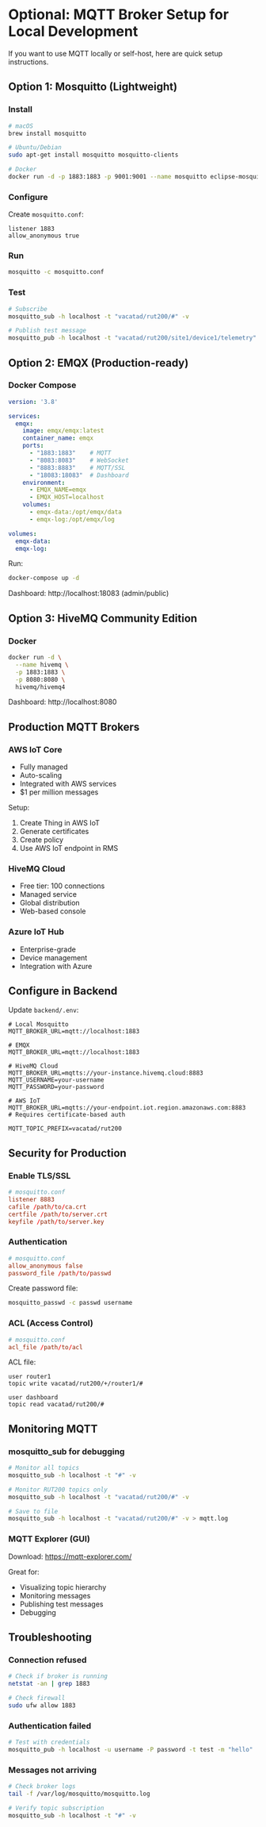 # Optional: MQTT Broker Setup for Local Development

If you want to use MQTT locally or self-host, here are quick setup instructions.

## Option 1: Mosquitto (Lightweight)

### Install
```bash
# macOS
brew install mosquitto

# Ubuntu/Debian
sudo apt-get install mosquitto mosquitto-clients

# Docker
docker run -d -p 1883:1883 -p 9001:9001 --name mosquitto eclipse-mosquitto
```

### Configure
Create `mosquitto.conf`:
```
listener 1883
allow_anonymous true
```

### Run
```bash
mosquitto -c mosquitto.conf
```

### Test
```bash
# Subscribe
mosquitto_sub -h localhost -t "vacatad/rut200/#" -v

# Publish test message
mosquitto_pub -h localhost -t "vacatad/rut200/site1/device1/telemetry" -m '{"device_id":"test","imei":"123"}'
```

## Option 2: EMQX (Production-ready)

### Docker Compose
```yaml
version: '3.8'

services:
  emqx:
    image: emqx/emqx:latest
    container_name: emqx
    ports:
      - "1883:1883"    # MQTT
      - "8083:8083"    # WebSocket
      - "8883:8883"    # MQTT/SSL
      - "18083:18083"  # Dashboard
    environment:
      - EMQX_NAME=emqx
      - EMQX_HOST=localhost
    volumes:
      - emqx-data:/opt/emqx/data
      - emqx-log:/opt/emqx/log

volumes:
  emqx-data:
  emqx-log:
```

Run:
```bash
docker-compose up -d
```

Dashboard: http://localhost:18083 (admin/public)

## Option 3: HiveMQ Community Edition

### Docker
```bash
docker run -d \
  --name hivemq \
  -p 1883:1883 \
  -p 8080:8080 \
  hivemq/hivemq4
```

Dashboard: http://localhost:8080

## Production MQTT Brokers

### AWS IoT Core
- Fully managed
- Auto-scaling
- Integrated with AWS services
- $1 per million messages

Setup:
1. Create Thing in AWS IoT
2. Generate certificates
3. Create policy
4. Use AWS IoT endpoint in RMS

### HiveMQ Cloud
- Free tier: 100 connections
- Managed service
- Global distribution
- Web-based console

### Azure IoT Hub
- Enterprise-grade
- Device management
- Integration with Azure

## Configure in Backend

Update `backend/.env`:
```env
# Local Mosquitto
MQTT_BROKER_URL=mqtt://localhost:1883

# EMQX
MQTT_BROKER_URL=mqtt://localhost:1883

# HiveMQ Cloud
MQTT_BROKER_URL=mqtts://your-instance.hivemq.cloud:8883
MQTT_USERNAME=your-username
MQTT_PASSWORD=your-password

# AWS IoT
MQTT_BROKER_URL=mqtts://your-endpoint.iot.region.amazonaws.com:8883
# Requires certificate-based auth

MQTT_TOPIC_PREFIX=vacatad/rut200
```

## Security for Production

### Enable TLS/SSL
```conf
# mosquitto.conf
listener 8883
cafile /path/to/ca.crt
certfile /path/to/server.crt
keyfile /path/to/server.key
```

### Authentication
```conf
# mosquitto.conf
allow_anonymous false
password_file /path/to/passwd
```

Create password file:
```bash
mosquitto_passwd -c passwd username
```

### ACL (Access Control)
```conf
# mosquitto.conf
acl_file /path/to/acl
```

ACL file:
```
user router1
topic write vacatad/rut200/+/router1/#

user dashboard
topic read vacatad/rut200/#
```

## Monitoring MQTT

### mosquitto_sub for debugging
```bash
# Monitor all topics
mosquitto_sub -h localhost -t "#" -v

# Monitor RUT200 topics only
mosquitto_sub -h localhost -t "vacatad/rut200/#" -v

# Save to file
mosquitto_sub -h localhost -t "vacatad/rut200/#" -v > mqtt.log
```

### MQTT Explorer (GUI)
Download: https://mqtt-explorer.com/

Great for:
- Visualizing topic hierarchy
- Monitoring messages
- Publishing test messages
- Debugging

## Troubleshooting

### Connection refused
```bash
# Check if broker is running
netstat -an | grep 1883

# Check firewall
sudo ufw allow 1883
```

### Authentication failed
```bash
# Test with credentials
mosquitto_pub -h localhost -u username -P password -t test -m "hello"
```

### Messages not arriving
```bash
# Check broker logs
tail -f /var/log/mosquitto/mosquitto.log

# Verify topic subscription
mosquitto_sub -h localhost -t "#" -v
```
